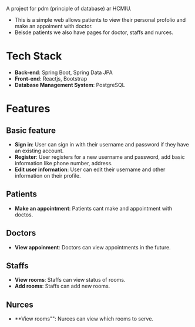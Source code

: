 A project for pdm (principle of database) ar HCMIU.
- This is a simple web allows patients to view their personal profolio and make an appoiment with doctor. 
- Beisde patients we also have pages for doctor, staffs and nurces. 

# Tech Stack
- **Back-end**: Spring Boot, Spring Data JPA 
- **Front-end**: Reactjs, Bootstrap
- **Database Management System**: PostgreSQL

# Features
## Basic feature
* **Sign in**: User can sign in with their username and password if they have an existing account.
* **Register**: User registers for a new username and password, add basic information like phone number, address.
* **Edit user information**: User can edit their username and other information on their profile.
## Patients 
* **Make an appointment**: Patients cant make and appointment with doctos.
## Doctors
* **View appoinment**: Doctors can view appointments in the future.
## Staffs 
* **View rooms**: Staffs can view status of rooms.
* **Add rooms**: Staffs can add new rooms.
## Nurces
* **View rooms"": Nurces can view which rooms to serve.



